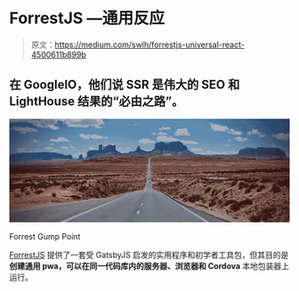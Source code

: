 # ForrestJS —通用反应

> 原文：<https://medium.com/swlh/forrestjs-universal-react-4500611b899b>

## 在 GoogleIO，他们说 SSR 是伟大的 SEO 和 LightHouse 结果的“必由之路”。

![](img/a1e5b3b8f0b921903a322e6417a01cc5.png)

Forrest Gump Point

[ForrestJS](https://forrestjs.github.io) 提供了一套受 GatsbyJS 启发的实用程序和初学者工具包，但其目的是**创建通用 pwa，可以在同一代码库内的服务器、浏览器和 Cordova** 本地包装器上运行。
